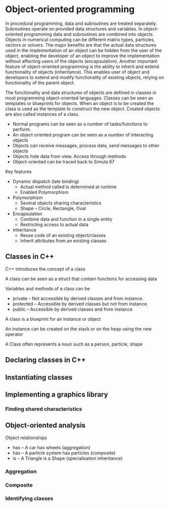 # Object-oriented programming

In procedural programming, data and subroutines are treated separately. Subroutines operate on provided data structures and variables. In object-oriented programming data and subroutines are combined into objects. Objects in numerical computing can be different matrix types, particles, vectors or solvers. The major benefits are that the actual data structures used in the implementation of an object can be hidden from the user of the object, enabling the developer of an object to improve the implementation without affecting users of the objects (encapsulation). Another important feature of object-oriented programming is the ability to inherit and extend functionality of objects (inheritance). This enables user of object and developers to extend and modify functionality of existing objects, relying on functionality of the parent object.

The functionality and data structures of objects are defined in classes in most programming object-oriented languages. Classes can be seen as templates or blueprints for objects. When an object is to be created the class is used as the template to construct the new object. Created objects are also called instances of a class.

* Normal programs can be seen as a number of tasks/functions to perform. 
* An object oriented program can be seen as a number of interacting objects
* Objects can receive messages, process data, send messages to other objects
* Objects hide data from view. Access through methods
* Object-oriented can be traced back to Simula 67

Key features

* Dynamic dispatch (late binding)
  - Actual method called is determined at runtime
  - Enabled Polymorphism
* Polymorphism
  - Several objects sharing characteristics
  - Shape – Circle, Rectangle, Oval
* Encapsulation
  - Combine data and function in a single entity
  - Restricting access to actual data
* Inheritance
  - Reuse code of an existing object/classes
  - Inherit attributes from an existing classes

## Classes in C++

C++ introduces the concept of a class

A class can be seen as a struct that contain functions for accessing data

Variables and methods of a class can be 

* private – Not accessible by derived classes and from instance.
* protected – Accessible by derived classes but not from instance.
* public – Accessible by derived classes and from instance

A class is a blueprint for an instance or object

An instance can be created on the stack or on the heap using the new operator

A Class often represents a noun such as a person, particle, shape

## Declaring classes in C++

## Instantiating classes

## Implementing a graphics library

### Finding shared characteristics



## Object-oriented analysis

Object relationships

* has – A car has wheels (aggregation)
* has – A particle system has particles (composite)
* is – A Triangle is a Shape (specialisation inheritance)

### Aggregation

### Composite

### Identifying classes





